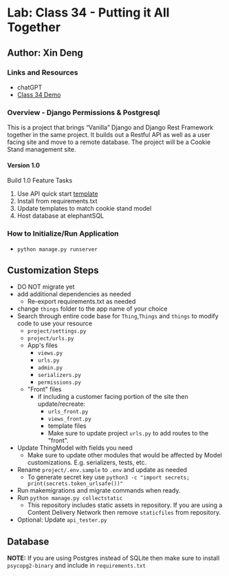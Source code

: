 # Lab: Class 34 - Putting it All Together

## Author: Xin Deng

### Links and Resources

- chatGPT
- [Class 34 Demo](https://github.com/codefellows/seattle-code-python-401d24/tree/main/class-34/demo)

### Overview - Django Permissions & Postgresql

This is a project that brings “Vanilla” Django and Django Rest Framework together in the same project. It builds out a Restful API as well as a user facing site and move to a remote database. The project will be a Cookie Stand management site.



#### Version 1.0

Build 1.0 Feature Tasks

1. Use API quick start [template](https://github.com/codefellows/python-401-api-quickstart)
2. Install from requirements.txt
3. Update templates to match cookie stand model
4. Host database at elephantSQL

### How to Initialize/Run Application

- `python manage.py runserver`



## Customization Steps

- DO NOT migrate yet
- add additional dependencies as needed
  - Re-export requirements.txt as needed
- change `things` folder to the app name of your choice
- Search through entire code base for `Thing`,`Things` and `things` to modify code to use your resource
  - `project/settings.py`
  - `project/urls.py`
  - App's files
    - `views.py`
    - `urls.py`
    - `admin.py`
    - `serializers.py`
    - `permissions.py`
  - "Front" files
    - if including a customer facing portion of the site then update/recreate:
      - `urls_front.py`
      - `views_front.py`
      - template files
      - Make sure to update project `urls.py` to add routes to the "front".
- Update ThingModel with fields you need
  - Make sure to update other modules that would be affected by Model customizations. E.g. serializers, tests, etc.
- Rename `project/.env.sample` to `.env` and update as needed
  - To generate secret key use `python3 -c "import secrets; print(secrets.token_urlsafe())"`
- Run makemigrations and migrate commands when ready.
- Run `python manage.py collectstatic`
  - This repository includes static assets in repository. If you are using a Content Delivery Network then remove `staticfiles` from repository.
- Optional: Update `api_tester.py`

## Database

**NOTE:** If you are using Postgres instead of SQLite then make sure to install `psycopg2-binary` and include in `requirements.txt`


